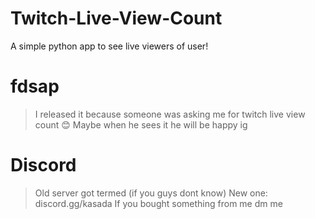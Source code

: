 # Twitch-Live-View-Count
A simple python app to see live viewers of user! 

# fdsap
> I released it because someone was asking me for twitch live view count 😊
> Maybe when he sees it he will be happy ig

# Discord
> Old server got termed (if you guys dont know)
> New one: discord.gg/kasada
> If you bought something from me dm me
